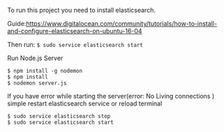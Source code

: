 


To run this project you need to install elasticsearch.

Guide:https://www.digitalocean.com/community/tutorials/how-to-install-and-configure-elasticsearch-on-ubuntu-16-04

Then  run:
    `$ sudo service elasticsearch start`
    

Run  Node.js Server

    $ npm install -g nodemon
    $ npm install 
    $ nodemon server.js

If you have error while starting the server(error: No Living connections
)  simple restart elasticsearch service or reload terminal

    $ sudo service elasticsearch stop
    $ sudo service elasticsearch start
